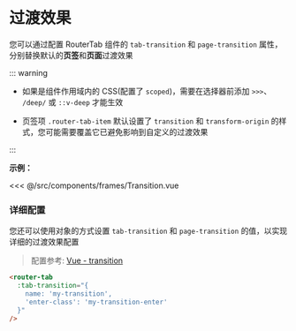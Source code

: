 # 过渡效果

您可以通过配置 RouterTab 组件的 `tab-transition` 和 `page-transition` 属性，分别替换默认的**页签**和**页面**过渡效果

::: warning

- 如果是组件作用域内的 CSS(配置了 `scoped`)，需要在选择器前添加 `>>>`、 `/deep/` 或 `::v-deep` 才能生效

- 页签项 `.router-tab-item` 默认设置了 `transition` 和 `transform-origin` 的样式，您可能需要覆盖它已避免影响到自定义的过渡效果

:::

<doc-links api="#tab-transition" demo="/transition/" />

**示例：**

<<< @/src/components/frames/Transition.vue

<!-- {2,6,8,21} -->

### 详细配置

您还可以使用对象的方式设置 `tab-transition` 和 `page-transition` 的值，以实现详细的过渡效果配置

> 配置参考: [Vue - transition](https://cn.vuejs.org/v2/api/#transition)

```html
<router-tab
  :tab-transition="{
    name: 'my-transition',
    'enter-class': 'my-transition-enter'
  }"
/>
```
